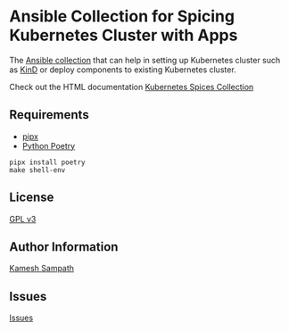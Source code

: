 # Ansible Collection for Spicing Kubernetes Cluster with Apps

The [Ansible collection](https://docs.ansible.com/ansible/latest/user_guide/collections_using.html) that can help in setting up Kubernetes cluster such as [KinD](https://kind.sigs.k8s.io) or deploy components to existing Kubernetes cluster.

Check out the HTML documentation [Kubernetes Spices Collection](https://kameshsampath.github.io/ansible-collection-kubernetes-spices)

## Requirements

* [pipx](https://pypa.github.io/pipx/)
* [Python Poetry](https://python-poetry.org/)

```shell
pipx install poetry
make shell-env
```

## License

[GPL v3](https://github.com/kameshsampath/ansible-collection-kubernetes-spices/tree/master/LICENSE)

## Author Information

[Kamesh Sampath](mailto:kamesh.sampath@hotmail.com)

## Issues

[Issues](https://github.com/kameshsampath/ansible-collection-kubernetes-spices/issues)
